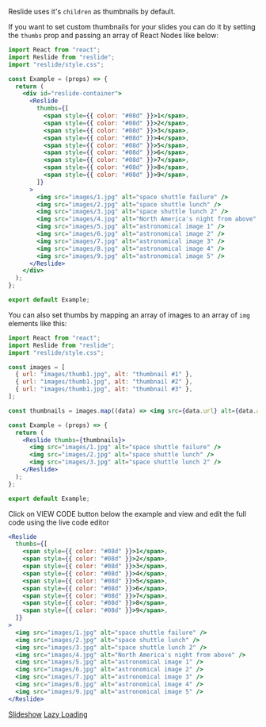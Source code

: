 Reslide uses it's `children` as thumbnails by default.

If you want to set custom thumbnails for your slides you can do it by setting the `thumbs` prop and passing an array of
React Nodes like below:

```jsx static
import React from "react";
import Reslide from "reslide";
import "reslide/style.css";

const Example = (props) => {
  return (
    <div id="reslide-container">
      <Reslide
        thumbs={[
          <span style={{ color: "#08d" }}>1</span>,
          <span style={{ color: "#08d" }}>2</span>,
          <span style={{ color: "#08d" }}>3</span>,
          <span style={{ color: "#08d" }}>4</span>,
          <span style={{ color: "#08d" }}>5</span>,
          <span style={{ color: "#08d" }}>6</span>,
          <span style={{ color: "#08d" }}>7</span>,
          <span style={{ color: "#08d" }}>8</span>,
          <span style={{ color: "#08d" }}>9</span>,
        ]}
      >
        <img src="images/1.jpg" alt="space shuttle failure" />
        <img src="images/2.jpg" alt="space shuttle lunch" />
        <img src="images/3.jpg" alt="space shuttle lunch 2" />
        <img src="images/4.jpg" alt="North America's night from above" />
        <img src="images/5.jpg" alt="astronomical image 1" />
        <img src="images/6.jpg" alt="astronomical image 2" />
        <img src="images/7.jpg" alt="astronomical image 3" />
        <img src="images/8.jpg" alt="astronomical image 4" />
        <img src="images/9.jpg" alt="astronomical image 5" />
      </Reslide>
    </div>
  );
};

export default Example;
```

You can also set thumbs by mapping an array of images to an array of `img` elements like this:

```jsx static
import React from "react";
import Reslide from "reslide";
import "reslide/style.css";

const images = [
  { url: "images/thumb1.jpg", alt: "thumbnail #1" },
  { url: "images/thumb1.jpg", alt: "thumbnail #2" },
  { url: "images/thumb1.jpg", alt: "thumbnail #3" },
];

const thumbnails = images.map((data) => <img src={data.url} alt={data.alt} />);

const Example = (props) => {
  return (
    <Reslide thumbs={thumbnails}>
      <img src="images/1.jpg" alt="space shuttle failure" />
      <img src="images/2.jpg" alt="space shuttle lunch" />
      <img src="images/3.jpg" alt="space shuttle lunch 2" />
    </Reslide>
  );
};

export default Example;
```

Click on VIEW CODE button below the example and view and edit the full code using the live code editor

```jsx
<Reslide
  thumbs={[
    <span style={{ color: "#08d" }}>1</span>,
    <span style={{ color: "#08d" }}>2</span>,
    <span style={{ color: "#08d" }}>3</span>,
    <span style={{ color: "#08d" }}>4</span>,
    <span style={{ color: "#08d" }}>5</span>,
    <span style={{ color: "#08d" }}>6</span>,
    <span style={{ color: "#08d" }}>7</span>,
    <span style={{ color: "#08d" }}>8</span>,
    <span style={{ color: "#08d" }}>9</span>,
  ]}
>
  <img src="images/1.jpg" alt="space shuttle failure" />
  <img src="images/2.jpg" alt="space shuttle lunch" />
  <img src="images/3.jpg" alt="space shuttle lunch 2" />
  <img src="images/4.jpg" alt="North America's night from above" />
  <img src="images/5.jpg" alt="astronomical image 1" />
  <img src="images/6.jpg" alt="astronomical image 2" />
  <img src="images/7.jpg" alt="astronomical image 3" />
  <img src="images/8.jpg" alt="astronomical image 4" />
  <img src="images/9.jpg" alt="astronomical image 5" />
</Reslide>
```

<a class="previous-section" href="#/Documentation/Slideshow">Slideshow</a>
<a class="next-section" href="#/Documentation/Lazy%20Loading">Lazy Loading</a>
